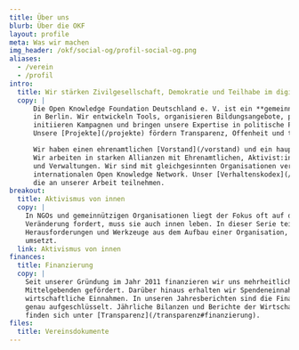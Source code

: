 ```yaml
---
title: Über uns
blurb: Über die OKF
layout: profile
meta: Was wir machen
img_header: /okf/social-og/profil-social-og.png
aliases:
  - /verein
  - /profil
intro:
  title: Wir stärken Zivilgesellschaft, Demokratie und Teilhabe im digitalen Zeitalter.
  copy: |
      Die Open Knowledge Foundation Deutschland e. V. ist ein **gemeinnütziger Verein** mit Sitz 
      in Berlin. Wir entwickeln Tools, organisieren Bildungsangebote, pflegen Communities, 
      initiieren Kampagnen und bringen unsere Expertise in politische Prozesse ein. 
      Unsere [Projekte](/projekte) fördern Transparenz, Offenheit und technologische Souveränität.

      Wir haben einen ehrenamtlichen [Vorstand](/vorstand) und ein hauptamtliches [Team](/team). 
      Wir arbeiten in starken Allianzen mit Ehrenamtlichen, Aktivist:innen, Bildungsinitiativen 
      und Verwaltungen. Wir sind mit gleichgesinnten Organisationen verbunden, unter anderem im 
      internationalen Open Knowledge Network. Unser [Verhaltenskodex](/codeofconduct) gilt für alle, 
      die an unserer Arbeit teilnehmen.
breakout:
  title: Aktivismus von innen
  copy: |
    In NGOs und gemeinnützigen Organisationen liegt der Fokus oft auf der Wirkung nach außen. Doch wer
    Veränderung fordert, muss sie auch innen leben. In dieser Serie teilen wir Erfahrungen,
    Herausforderungen und Werkzeuge aus dem Aufbau einer Organisation, die ihre Werte im Inneren
    umsetzt.
  link: Aktivismus von innen
finances:
  title: Finanzierung
  copy: |
    Seit unserer Gründung im Jahr 2011 finanzieren wir uns mehrheitlich über Projekte. Diese werden von wechselnden
    Mittelgebenden gefördert. Darüber hinaus erhalten wir Spendeneinnahmen sowie in geringerem Ausmaß
    wirtschaftliche Einnahmen. In unseren Jahresberichten sind die Finanzen unseres Vereins für jedes Jahr 
    genau aufgeschlüsselt. Jährliche Bilanzen und Berichte der Wirtschaftsprüfung 
    finden sich unter [Transparenz](/transparenz#finanzierung).
files:
  title: Vereinsdokumente
---
```

